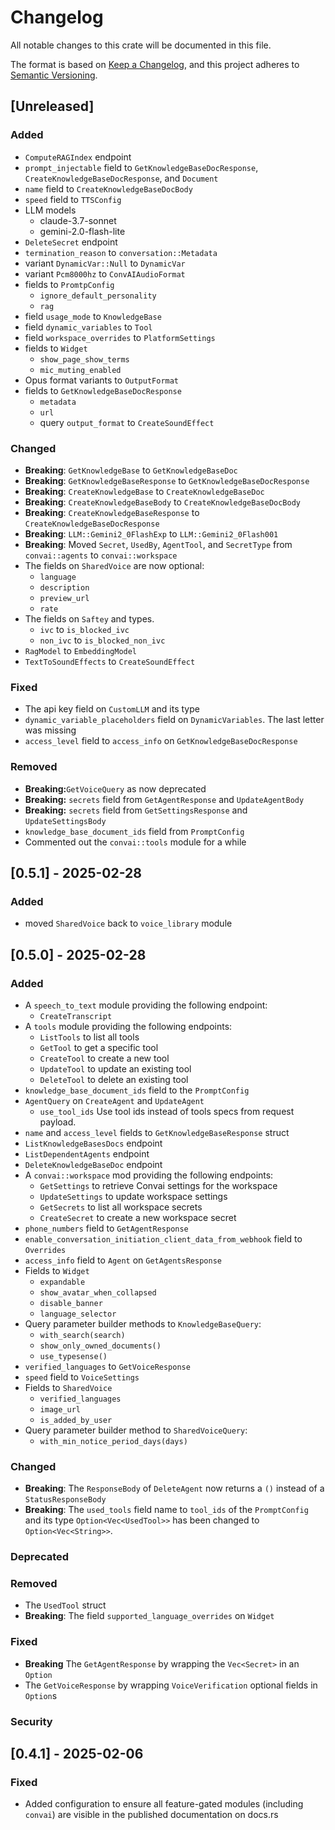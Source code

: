 # Changelog
All notable changes to this crate will be documented in this file.

The format is based on [Keep a Changelog](https://keepachangelog.com/en/1.0.0/),
and this project adheres to [Semantic Versioning](https://semver.org/spec/v2.0.0.html).

## [Unreleased]

### Added
- `ComputeRAGIndex` endpoint
- `prompt_injectable` field to `GetKnowledgeBaseDocResponse`, `CreateKnowledgeBaseDocResponse`, and `Document`
- `name` field to `CreateKnowledgeBaseDocBody`
- `speed` field to `TTSConfig` 
- LLM models
  - claude-3.7-sonnet
  - gemini-2.0-flash-lite
- `DeleteSecret` endpoint
- `termination_reason` to `conversation::Metadata`
- variant `DynamicVar::Null` to `DynamicVar`
- variant `Pcm8000hz` to `ConvAIAudioFormat`
- fields to `PromtpConfig`
  - `ignore_default_personality`
  - `rag`
- field `usage_mode` to `KnowledgeBase`
- field `dynamic_variables` to `Tool`
- field `workspace_overrides` to `PlatformSettings`
- fields to `Widget`
  - `show_page_show_terms`
  - `mic_muting_enabled`
- Opus format variants to `OutputFormat`
- fields to `GetKnowledgeBaseDocResponse`
  - `metadata`
  - `url`
  - query `output_format` to `CreateSoundEffect`
  

### Changed
- **Breaking**: `GetKnowledgeBase` to `GetKnowledgeBaseDoc`
- **Breaking**: `GetKnowledgeBaseResponse` to `GetKnowledgeBaseDocResponse`
- **Breaking**: `CreateKnowledgeBase` to `CreateKnowledgeBaseDoc`
- **Breaking**: `CreateKnowledgeBaseBody` to `CreateKnowledgeBaseDocBody`
- **Breaking**: `CreateKnowledgeBaseResponse` to `CreateKnowledgeBaseDocResponse`
- **Breaking**: `LLM::Gemini2_0FlashExp` to `LLM::Gemini2_0Flash001`
- **Breaking**: Moved `Secret`, `UsedBy`, `AgentTool`, and `SecretType` from `convai::agents` to `convai::workspace`
- The fields on `SharedVoice` are now optional:
  - `language`
  - `description`
  - `preview_url`
  - `rate`
- The fields on `Saftey` and types.
  - `ivc` to `is_blocked_ivc`
  - `non_ivc` to `is_blocked_non_ivc`
- `RagModel` to `EmbeddingModel`
- `TextToSoundEffects` to `CreateSoundEffect`

### Fixed
- The api key field on `CustomLLM` and its type
- `dynamic_variable_placeholders` field on `DynamicVariables`. The last letter was missing
- `access_level` field to `access_info` on `GetKnowledgeBaseDocResponse`

### Removed
- **Breaking:**`GetVoiceQuery` as now deprecated
- **Breaking:** `secrets` field from `GetAgentResponse` and `UpdateAgentBody`
- **Breaking:** `secrets` field from `GetSettingsResponse` and `UpdateSettingsBody`
- `knowledge_base_document_ids` field from `PromptConfig`
-  Commented out the `convai::tools` module for a while

## [0.5.1] - 2025-02-28
### Added
- moved `SharedVoice` back to `voice_library` module
## [0.5.0] - 2025-02-28

### Added
- A `speech_to_text` module providing the following endpoint:
  - `CreateTranscript`
- A `tools` module providing the following endpoints:
  - `ListTools` to list all tools
  - `GetTool` to get a specific tool
  - `CreateTool` to create a new tool
  - `UpdateTool` to update an existing tool
  - `DeleteTool` to delete an existing tool
- `knowledge_base_document_ids` field to the `PromptConfig`
- `AgentQuery` on `CreateAgent` and `UpdateAgent`
  - `use_tool_ids` Use tool ids instead of tools specs from request payload.   
- `name` and `access_level` fields to `GetKnowledgeBaseResponse` struct
- `ListKnowledgeBasesDocs` endpoint
- `ListDependentAgents` endpoint
- `DeleteKnowledgeBaseDoc` endpoint
- A `convai::workspace` mod providing the following endpoints:
  - `GetSettings` to retrieve Convai settings for the workspace
  - `UpdateSettings` to update workspace settings
  - `GetSecrets` to list all workspace secrets
  - `CreateSecret` to create a new workspace secret
- `phone_numbers` field to `GetAgentResponse`
- `enable_conversation_initiation_client_data_from_webhook` field to `Overrides`
- `access_info` field to `Agent` on `GetAgentsResponse`
- Fields to `Widget`
  - `expandable`
  - `show_avatar_when_collapsed`
  - `disable_banner`
  - `language_selector`
- Query parameter builder methods to `KnowledgeBaseQuery`:
  - `with_search(search)`
  - `show_only_owned_documents()`
  - `use_typesense()`
- `verified_languages` to `GetVoiceResponse`
- `speed` field to `VoiceSettings`
- Fields to `SharedVoice`
  - `verified_languages`
  - `image_url`
  - `is_added_by_user`
- Query parameter builder method to `SharedVoiceQuery`:
  - `with_min_notice_period_days(days)`

### Changed
- **Breaking**: The `ResponseBody` of `DeleteAgent` now returns a `()` instead of a `StatusResponseBody`
- **Breaking**: The `used_tools` field name to `tool_ids` of the `PromptConfig` and its type `Option<Vec<UsedTool>>` 
  has been changed to `Option<Vec<String>>`. 
### Deprecated
### Removed
- The `UsedTool` struct
- **Breaking**: The field `supported_language_overrides` on `Widget`
### Fixed
- **Breaking** The `GetAgentResponse` by wrapping the `Vec<Secret>` in an `Option`
- The `GetVoiceResponse` by wrapping `VoiceVerification` optional fields in `Option`s 
### Security

## [0.4.1] - 2025-02-06
### Fixed
- Added configuration to ensure all feature-gated modules (including `convai`) are visible in the published documentation on docs.rs